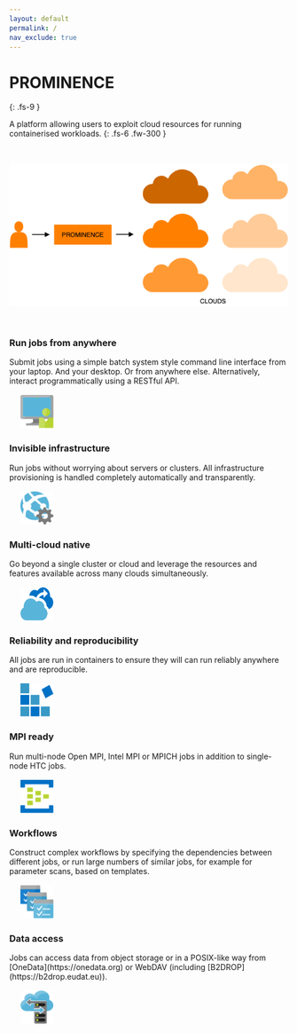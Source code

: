 ```yaml
---
layout: default
permalink: /
nav_exclude: true
---
```


# PROMINENCE
{: .fs-9 }

A platform allowing users to exploit cloud resources for running containerised workloads.
{: .fs-6 .fw-300 }

<br/>

![PROMINENCE overview](what-it-does.png)

<br/>

<h3>Run jobs from anywhere</h3>
Submit jobs using a simple batch system style command line interface from your laptop. And your desktop. Or from anywhere else. Alternatively, interact programmatically using a RESTful API.
<br/>
<br/>

<img width="60" height="60" src="prominence-job-submission.png" hspace="20">
<h3>Invisible infrastructure</h3>
Run jobs without worrying about servers or clusters.
All infrastructure provisioning is handled completely automatically and transparently.
<br/>
<br/>

<img width="60" height="60" src="prominence-invisible.png" hspace="20">
<h3>Multi-cloud native</h3>
Go beyond a single cluster or cloud and leverage the resources and features available across many clouds simultaneously.
<br/>
<br/>

<img width="60" height="60" src="prominence-burst.png" hspace="20">
<h3>Reliability and reproducibility</h3>
All jobs are run in containers to ensure they will can run reliably anywhere and are reproducible.
<br/>
<br/>

<img width="60" height="60" src="prominence-containers.png" hspace="20">
<h3>MPI ready</h3>
Run multi-node Open MPI, Intel MPI or MPICH jobs in addition to single-node HTC jobs.
<br/>
<br/>

<img width="60" height="60" src="prominence-multi-node.png" hspace="20">
<h3>Workflows</h3>
Construct complex workflows by specifying the dependencies between different jobs, or run large numbers
of similar jobs, for example for parameter scans, based on templates.
<br/>
<br/>

<img width="60" height="60" src="prominence-workflow.png" hspace="20">
<h3>Data access</h3>
Jobs can access data from object storage or in a POSIX-like way from [OneData](https://onedata.org) or WebDAV (including [B2DROP](https://b2drop.eudat.eu)).
<br/>
<br/>
<img width="60" height="60" src="prominence-storage.png" hspace="20">

